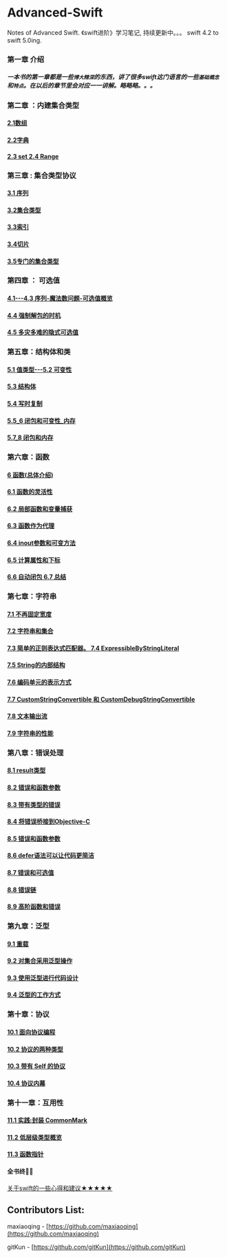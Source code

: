 # Advanced-Swift
Notes of Advanced Swift. 《swift进阶》学习笔记, 持续更新中。。。  swift 4.2 to swift 5.0ing.


### 第一章 介绍
##### 一本书的第一章都是一些```博大精深```的东西，讲了很多swift这门语言的一些```基础概念```和```特点```。在以后的章节里会对应一一讲解。略略略。。。


### 第二章 ：内建集合类型
#### [2.1数组](https://github.com/Liaoworking/Advanced-Swift/blob/master/第二章：内建集合类型/2.1%20数组.md)

#### [2.2字典](https://github.com/Liaoworking/Advanced-Swift/blob/master/第二章：内建集合类型/2.2%20字典.md)

#### [2.3 set 2.4 Range](https://github.com/Liaoworking/Advanced-Swift/blob/master/%E7%AC%AC%E4%BA%8C%E7%AB%A0%EF%BC%9A%E5%86%85%E5%BB%BA%E9%9B%86%E5%90%88%E7%B1%BB%E5%9E%8B/2.3%20set%202.4%20Range%20.md)

### 第三章 : 集合类型协议
#### [3.1 序列](https://github.com/Liaoworking/Advanced-Swift/blob/master/%E7%AC%AC%E4%B8%89%E7%AB%A0%EF%BC%9A%E9%9B%86%E5%90%88%E7%B1%BB%E5%9E%8B%E5%8D%8F%E8%AE%AE/3.1%20%E5%BA%8F%E5%88%97.md)


#### [3.2集合类型](https://github.com/Liaoworking/Advanced-Swift/blob/master/%E7%AC%AC%E4%B8%89%E7%AB%A0%EF%BC%9A%E9%9B%86%E5%90%88%E7%B1%BB%E5%9E%8B%E5%8D%8F%E8%AE%AE/3.2%E9%9B%86%E5%90%88%E7%B1%BB%E5%9E%8B.md)

#### [3.3索引](https://github.com/Liaoworking/Advanced-Swift/blob/master/%E7%AC%AC%E4%B8%89%E7%AB%A0%EF%BC%9A%E9%9B%86%E5%90%88%E7%B1%BB%E5%9E%8B%E5%8D%8F%E8%AE%AE/3.3%E7%B4%A2%E5%BC%95.md)

#### [3.4切片](https://github.com/Liaoworking/Advanced-Swift/blob/master/%E7%AC%AC%E4%B8%89%E7%AB%A0%EF%BC%9A%E9%9B%86%E5%90%88%E7%B1%BB%E5%9E%8B%E5%8D%8F%E8%AE%AE/3.4%E5%88%87%E7%89%87.md)

#### [3.5专门的集合类型](https://github.com/Liaoworking/Advanced-Swift/blob/master/%E7%AC%AC%E4%B8%89%E7%AB%A0%EF%BC%9A%E9%9B%86%E5%90%88%E7%B1%BB%E5%9E%8B%E5%8D%8F%E8%AE%AE/3.5%E4%B8%93%E9%97%A8%E7%9A%84%E9%9B%86%E5%90%88%E7%B1%BB%E5%9E%8B.md)

### 第四章 ： 可选值

#### [4.1---4.3 序列-魔法数问题-可选值概览](https://github.com/Liaoworking/Advanced-Swift/blob/master/%E7%AC%AC%E5%9B%9B%E7%AB%A0%EF%BC%9A%E5%8F%AF%E9%80%89%E5%80%BC/4.1_3%20%E5%BA%8F%E5%88%97_%E9%AD%94%E6%B3%95%E6%95%B0%E9%97%AE%E9%A2%98_%E5%8F%AF%E9%80%89%E5%80%BC%E6%A6%82%E8%A7%88.md)

#### [4.4 强制解包的时机](https://github.com/Liaoworking/Advanced-Swift/blob/master/%E7%AC%AC%E5%9B%9B%E7%AB%A0%EF%BC%9A%E5%8F%AF%E9%80%89%E5%80%BC/4.4%20%E5%BC%BA%E5%88%B6%E8%A7%A3%E5%8C%85%E7%9A%84%E6%97%B6%E6%9C%BA.md)

#### [4.5 多灾多难的隐式可选值](https://github.com/Liaoworking/Advanced-Swift/blob/master/%E7%AC%AC%E5%9B%9B%E7%AB%A0%EF%BC%9A%E5%8F%AF%E9%80%89%E5%80%BC/4.5%20%E5%A4%9A%E7%81%BE%E5%A4%9A%E9%9A%BE%E7%9A%84%E9%9A%90%E5%BC%8F%E5%8F%AF%E9%80%89%E5%80%BC.md)

### 第五章：结构体和类

#### [5.1 值类型---5.2 可变性](https://github.com/Liaoworking/Advanced-Swift/blob/master/%E7%AC%AC%E4%BA%94%E7%AB%A0%EF%BC%9A%E7%BB%93%E6%9E%84%E4%BD%93%E5%92%8C%E7%B1%BB/5.1_2%E5%80%BC%E7%B1%BB%E5%9E%8B_%E5%8F%AF%E5%8F%98%E6%80%A7.md)

#### [5.3 结构体](https://github.com/Liaoworking/Advanced-Swift/blob/master/%E7%AC%AC%E4%BA%94%E7%AB%A0%EF%BC%9A%E7%BB%93%E6%9E%84%E4%BD%93%E5%92%8C%E7%B1%BB/5.3%20%E7%BB%93%E6%9E%84%E4%BD%93.md)

#### [5.4 写时复制](https://github.com/Liaoworking/Advanced-Swift/blob/master/第五章：结构体和类/5.4%20写时复制.md)

#### [5.5_6 闭包和可变性_内存](https://github.com/Liaoworking/Advanced-Swift/blob/master/第五章：结构体和类/5.5_6%20闭包和可变性_内存.md)

#### [5.7_8 闭包和内存](https://github.com/Liaoworking/Advanced-Swift/blob/master/第五章：结构体和类/5.7_8%20闭包和内存.md)


### 第六章：函数

#### [6 函数(总体介绍)](https://github.com/Liaoworking/Advanced-Swift/blob/master/%E7%AC%AC%E5%85%AD%E7%AB%A0%EF%BC%9A%E5%87%BD%E6%95%B0/6.%20%E5%87%BD%E6%95%B0(%E6%80%BB%E4%BD%93%E4%BB%8B%E7%BB%8D).md)

#### [6.1 函数的灵活性](https://github.com/Liaoworking/Advanced-Swift/blob/master/%E7%AC%AC%E5%85%AD%E7%AB%A0%EF%BC%9A%E5%87%BD%E6%95%B0/6.1%20%E5%87%BD%E6%95%B0%E7%9A%84%E7%81%B5%E6%B4%BB%E6%80%A7.md)

#### [6.2 局部函数和变量捕获](https://github.com/Liaoworking/Advanced-Swift/blob/master/%E7%AC%AC%E5%85%AD%E7%AB%A0%EF%BC%9A%E5%87%BD%E6%95%B0/6.2%20%E5%B1%80%E9%83%A8%E5%87%BD%E6%95%B0%E5%92%8C%E5%8F%98%E9%87%8F%E6%8D%95%E8%8E%B7.md)

#### [6.3 函数作为代理](https://github.com/Liaoworking/Advanced-Swift/blob/master/%E7%AC%AC%E5%85%AD%E7%AB%A0%EF%BC%9A%E5%87%BD%E6%95%B0/6.3%20%E5%87%BD%E6%95%B0%E4%BD%9C%E4%B8%BA%E4%BB%A3%E7%90%86%20function%20as%20delegate.md)

#### [6.4 inout参数和可变方法](https://github.com/Liaoworking/Advanced-Swift/blob/master/%E7%AC%AC%E5%85%AD%E7%AB%A0%EF%BC%9A%E5%87%BD%E6%95%B0/6.4%20inout%E5%8F%82%E6%95%B0%E5%92%8C%E5%8F%AF%E5%8F%98%E6%96%B9%E6%B3%95%EF%BC%88inout%20parameter%20and%20mutating%20function%EF%BC%89.md)

#### [6.5 计算属性和下标](https://github.com/Liaoworking/Advanced-Swift/blob/master/%E7%AC%AC%E5%85%AD%E7%AB%A0%EF%BC%9A%E5%87%BD%E6%95%B0/6.5%20%E8%AE%A1%E7%AE%97%E5%B1%9E%E6%80%A7%E5%92%8C%E4%B8%8B%E6%A0%87(computed%20property%20and%20subscript).md)

#### [6.6 自动闭包 6.7 总结](https://github.com/Liaoworking/Advanced-Swift/blob/master/%E7%AC%AC%E5%85%AD%E7%AB%A0%EF%BC%9A%E5%87%BD%E6%95%B0/6.6%20%E8%87%AA%E5%8A%A8%E9%97%AD%E5%8C%85%20%206.7%20%E6%80%BB%E7%BB%93.md)


### 第七章：字符串


#### [7.1 不再固定宽度](https://github.com/Liaoworking/Advanced-Swift/blob/master/%E7%AC%AC%E4%B8%83%E7%AB%A0%EF%BC%9A%E5%AD%97%E7%AC%A6%E4%B8%B2/7.1%20%E4%B8%8D%E5%86%8D%E5%9B%BA%E5%AE%9A%E5%AE%BD%E5%BA%A6.md)

#### [7.2 字符串和集合](https://github.com/Liaoworking/Advanced-Swift/blob/master/%E7%AC%AC%E4%B8%83%E7%AB%A0%EF%BC%9A%E5%AD%97%E7%AC%A6%E4%B8%B2/7.2%20%20%E5%AD%97%E7%AC%A6%E4%B8%B2%E5%92%8C%E9%9B%86%E5%90%88.md)

#### [7.3 简单的正则表达式匹配器。 7.4 ExpressibleByStringLiteral](https://github.com/Liaoworking/Advanced-Swift/blob/master/%E7%AC%AC%E4%B8%83%E7%AB%A0%EF%BC%9A%E5%AD%97%E7%AC%A6%E4%B8%B2/7.3%20%E7%AE%80%E5%8D%95%E7%9A%84%E6%AD%A3%E5%88%99%E8%A1%A8%E8%BE%BE%E5%BC%8F%E5%8C%B9%E9%85%8D%E5%99%A8%E3%80%82%20%207.4%20ExpressibleByStringLiteral)

#### [7.5 String的内部结构](https://github.com/Liaoworking/Advanced-Swift/blob/master/%E7%AC%AC%E4%B8%83%E7%AB%A0%EF%BC%9A%E5%AD%97%E7%AC%A6%E4%B8%B2/7.5%20String%E7%9A%84%E5%86%85%E9%83%A8%E7%BB%93%E6%9E%84.md)

#### [7.6 编码单元的表示方式](https://github.com/Liaoworking/Advanced-Swift/blob/master/%E7%AC%AC%E4%B8%83%E7%AB%A0%EF%BC%9A%E5%AD%97%E7%AC%A6%E4%B8%B2/7.6%20%E7%BC%96%E7%A0%81%E5%8D%95%E5%85%83%E7%9A%84%E8%A1%A8%E7%A4%BA%E6%96%B9%E5%BC%8F.md)

#### [7.7 CustomStringConvertible 和 CustomDebugStringConvertible](https://github.com/Liaoworking/Advanced-Swift/blob/master/%E7%AC%AC%E4%B8%83%E7%AB%A0%EF%BC%9A%E5%AD%97%E7%AC%A6%E4%B8%B2/7.7%20CustomStringConvertible%20%E5%92%8C%20CustomDebugStringConvertible.md)

#### [7.8 文本输出流](https://github.com/Liaoworking/Advanced-Swift/blob/master/%E7%AC%AC%E4%B8%83%E7%AB%A0%EF%BC%9A%E5%AD%97%E7%AC%A6%E4%B8%B2/7.8%20%E6%96%87%E6%9C%AC%E8%BE%93%E5%87%BA%E6%B5%81.md)

#### [7.9 字符串的性能](https://github.com/Liaoworking/Advanced-Swift/blob/master/%E7%AC%AC%E4%B8%83%E7%AB%A0%EF%BC%9A%E5%AD%97%E7%AC%A6%E4%B8%B2/7.9%20%E5%AD%97%E7%AC%A6%E4%B8%B2%E7%9A%84%E6%80%A7%E8%83%BD.md)


### 第八章：错误处理

#### [8.1 result类型](https://github.com/Liaoworking/Advanced-Swift/blob/master/%E7%AC%AC%E5%85%AB%E7%AB%A0%EF%BC%9A%E9%94%99%E8%AF%AF%E5%A4%84%E7%90%86/8.1%20result%E7%B1%BB%E5%9E%8B.md)

#### [8.2 错误和函数参数](https://github.com/Liaoworking/Advanced-Swift/blob/master/%E7%AC%AC%E5%85%AB%E7%AB%A0%EF%BC%9A%E9%94%99%E8%AF%AF%E5%A4%84%E7%90%86/8.2%20%E6%8A%9B%E5%87%BA%E5%92%8C%E6%8D%95%E8%8E%B7.md)

#### [8.3 带有类型的错误](https://github.com/Liaoworking/Advanced-Swift/blob/master/%E7%AC%AC%E5%85%AB%E7%AB%A0%EF%BC%9A%E9%94%99%E8%AF%AF%E5%A4%84%E7%90%86/8.3%E5%B8%A6%E6%9C%89%E7%B1%BB%E5%9E%8B%E7%9A%84%E9%94%99%E8%AF%AF.md)

#### [8.4 将错误桥接到Objective-C](https://github.com/Liaoworking/Advanced-Swift/blob/master/%E7%AC%AC%E5%85%AB%E7%AB%A0%EF%BC%9A%E9%94%99%E8%AF%AF%E5%A4%84%E7%90%86/8.4%20%E5%B0%86%E9%94%99%E8%AF%AF%E6%A1%A5%E6%8E%A5%E5%88%B0Objective-C.md)

#### [8.5 错误和函数参数](https://github.com/Liaoworking/Advanced-Swift/blob/master/%E7%AC%AC%E5%85%AB%E7%AB%A0%EF%BC%9A%E9%94%99%E8%AF%AF%E5%A4%84%E7%90%86/8.5%20%E9%94%99%E8%AF%AF%E5%92%8C%E5%87%BD%E6%95%B0%E5%8F%82%E6%95%B0.md)
#### [8.6 defer语法可以让代码更简洁](https://github.com/Liaoworking/Advanced-Swift/blob/master/%E7%AC%AC%E5%85%AB%E7%AB%A0%EF%BC%9A%E9%94%99%E8%AF%AF%E5%A4%84%E7%90%86/8.6%20defer%E8%AF%AD%E6%B3%95%E5%8F%AF%E4%BB%A5%E8%AE%A9%E4%BB%A3%E7%A0%81%E6%9B%B4%E7%AE%80%E6%B4%81%20Clearing%20Up%20Using%20defer.md)
#### [8.7 错误和可选值](https://github.com/Liaoworking/Advanced-Swift/blob/master/%E7%AC%AC%E5%85%AB%E7%AB%A0%EF%BC%9A%E9%94%99%E8%AF%AF%E5%A4%84%E7%90%86/8.7%20%E9%94%99%E8%AF%AF%E5%92%8C%E5%8F%AF%E9%80%89%E5%80%BC%20Error%20and%20Optionals.md)

#### [8.8 错误链](https://github.com/Liaoworking/Advanced-Swift/blob/master/%E7%AC%AC%E5%85%AB%E7%AB%A0%EF%BC%9A%E9%94%99%E8%AF%AF%E5%A4%84%E7%90%86/8.8%20%E9%94%99%E8%AF%AF%E9%93%BE.md)
#### [8.9 高阶函数和错误](https://github.com/Liaoworking/Advanced-Swift/blob/master/%E7%AC%AC%E5%85%AB%E7%AB%A0%EF%BC%9A%E9%94%99%E8%AF%AF%E5%A4%84%E7%90%86/8.9%20%E9%AB%98%E9%98%B6%E5%87%BD%E6%95%B0%E5%92%8C%E9%94%99%E8%AF%AF.md)

### 第九章：泛型


#### [9.1 重载](https://github.com/Liaoworking/Advanced-Swift/blob/master/%E7%AC%AC%E4%B9%9D%E7%AB%A0%EF%BC%9A%E6%B3%9B%E5%9E%8B/9.1%20%E9%87%8D%E8%BD%BD%20Overloading.md)
#### [9.2 对集合采用泛型操作](https://github.com/Liaoworking/Advanced-Swift/blob/master/%E7%AC%AC%E4%B9%9D%E7%AB%A0%EF%BC%9A%E6%B3%9B%E5%9E%8B/9.2%20%E5%AF%B9%E9%9B%86%E5%90%88%E9%87%87%E7%94%A8%E6%B3%9B%E5%9E%8B%E6%93%8D%E4%BD%9C%20Operating%20Generically%20on%20Collections.md)
#### [9.3 使用泛型进行代码设计](https://github.com/Liaoworking/Advanced-Swift/blob/master/%E7%AC%AC%E4%B9%9D%E7%AB%A0%EF%BC%9A%E6%B3%9B%E5%9E%8B/9.3%20%E4%BD%BF%E7%94%A8%E6%B3%9B%E5%9E%8B%E8%BF%9B%E8%A1%8C%E4%BB%A3%E7%A0%81%E8%AE%BE%E8%AE%A1Designing%20with%20Generics.md)
#### [9.4 泛型的工作方式](https://github.com/Liaoworking/Advanced-Swift/blob/master/%E7%AC%AC%E4%B9%9D%E7%AB%A0%EF%BC%9A%E6%B3%9B%E5%9E%8B/9.4%20%E6%B3%9B%E5%9E%8B%E7%9A%84%E5%B7%A5%E4%BD%9C%E6%96%B9%E5%BC%8F(How%20Generics%20Work)%20.md)

### 第十章：协议

#### [10.1 面向协议编程](https://github.com/Liaoworking/Advanced-Swift/blob/master/%E7%AC%AC%E5%8D%81%E7%AB%A0%EF%BC%9A%E5%8D%8F%E8%AE%AE/10.1%20%E9%9D%A2%E5%90%91%E5%8D%8F%E8%AE%AE%E7%BC%96%E7%A8%8B%20Overload%20Resolution%20for%20Free%20Functions%20.md)
#### [10.2 协议的两种类型](https://github.com/Liaoworking/Advanced-Swift/blob/master/%E7%AC%AC%E5%8D%81%E7%AB%A0%EF%BC%9A%E5%8D%8F%E8%AE%AE/10.2%20%E5%8D%8F%E8%AE%AE%E7%9A%84%E4%B8%A4%E7%A7%8D%E7%B1%BB%E5%9E%8B%20TwoTypesofProtocols.md)
#### [10.3 带有 Self 的协议](https://github.com/Liaoworking/Advanced-Swift/blob/master/%E7%AC%AC%E5%8D%81%E7%AB%A0%EF%BC%9A%E5%8D%8F%E8%AE%AE/10.3%20%E5%B8%A6%E6%9C%89%20Self%20%E7%9A%84%E5%8D%8F%E8%AE%AE%20Protocols%20with%20Self%20Requirements.md)
#### [10.4 协议内幕](https://github.com/Liaoworking/Advanced-Swift/blob/master/%E7%AC%AC%E5%8D%81%E7%AB%A0%EF%BC%9A%E5%8D%8F%E8%AE%AE/10.4%20%E5%8D%8F%E8%AE%AE%E5%86%85%E5%B9%95%20Protocol%20Internals.md)

### 第十一章：互用性

#### [11.1 实践:封装 CommonMark](https://github.com/Liaoworking/Advanced-Swift/blob/master/%E7%AC%AC%E5%8D%81%E4%B8%80%E7%AB%A0%EF%BC%9A%E4%BA%92%E7%94%A8%E6%80%A7/11.1%20%E5%AE%9E%E8%B7%B5%E5%B0%81%E8%A3%85%20CommonMark.md)
#### [11.2 低层级类型概览](https://github.com/Liaoworking/Advanced-Swift/blob/master/%E7%AC%AC%E5%8D%81%E4%B8%80%E7%AB%A0%EF%BC%9A%E4%BA%92%E7%94%A8%E6%80%A7/11.2%20%E4%BD%8E%E5%B1%82%E7%BA%A7%E7%B1%BB%E5%9E%8B%E6%A6%82%E8%A7%88%20%20AnOverviewofLow-LevelTypes.md)
#### [11.3 函数指针](https://github.com/Liaoworking/Advanced-Swift/blob/master/%E7%AC%AC%E5%8D%81%E4%B8%80%E7%AB%A0%EF%BC%9A%E4%BA%92%E7%94%A8%E6%80%A7/11.3%20%E5%87%BD%E6%95%B0%E6%8C%87%E9%92%88%20%20FunctionPointers%20.md)

#### 全书终🌛🌛

[关于swift的一些心得和建议★★★★★](https://github.com/Liaoworking/Advanced-Swift/blob/master/%E5%85%B3%E4%BA%8Eswift%E7%9A%84%E4%B8%80%E4%BA%9B%E5%BF%83%E5%BE%97%E5%92%8C%E5%BB%BA%E8%AE%AE%E2%98%85%E2%98%85%E2%98%85%E2%98%85%E2%98%85.md)

## Contributors List:
maxiaoqing - [https://github.com/maxiaoqing](https://github.com/maxiaoqing)

gitKun - [https://github.com/gitKun](https://github.com/gitKun)
